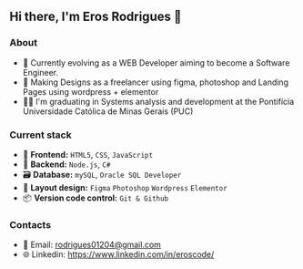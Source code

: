 
## Hi there, I'm Eros Rodrigues 👋


### About

- 📌 Currently evolving as a WEB Developer aiming to become a Software Engineer.
- 🎨 Making Designs as a freelancer using figma, photoshop and Landing Pages using wordpress + elementor
- 🧑‍💻 I'm graduating in Systems analysis and development at the Pontifícia Universidade Católica de Minas Gerais (PUC)

### Current stack

- 📄 **Frontend:** `HTML5`, `CSS`, `JavaScript`
- 🔨 **Backend:** `Node.js`, `C#`
- 🗃️ **Database:** `mySQL`, `Oracle SQL Developer`
- 🎨 **Layout design:** `Figma` `Photoshop` `Wordpress` `Elementor`
- 📦️ **Version code control:** `Git & Github`

### Contacts
- 👥 Email: rodrigues01204@gmail.com
- 🌐 Linkedin: https://www.linkedin.com/in/eroscode/
